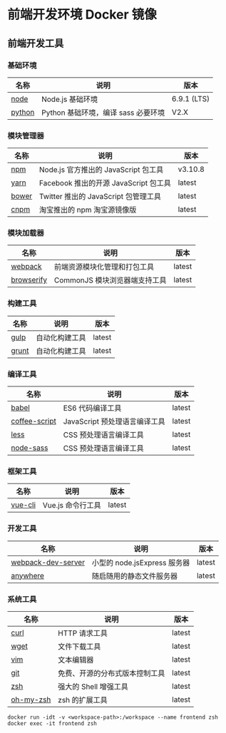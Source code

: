 # 前端开发环境 Docker 镜像

## 前端开发工具

### 基础环境

| 名称 | 说明 | 版本 |
| --- | --- | --- |
| [node](http://www.npmjs.com) | Node.js 基础环境 | 6.9.1 (LTS) |
| [python](https://www.python.org) | Python 基础环境，编译 sass 必要环境 | V2.X |

### 模块管理器

| 名称 | 说明 | 版本 |
| --- | --- | --- |
| [npm](http://www.npmjs.com) | Node.js 官方推出的 JavaScript 包工具 | v3.10.8 |
| [yarn](https://yarnpkg.com) | Facebook 推出的开源 JavaScript 包工具 | latest |
| [bower](https://bower.io) | Twitter 推出的 JavaScript 包管理工具 | latest |
| [cnpm](https://npm.taobao.org) | 淘宝推出的 npm 淘宝源镜像版 | latest |

### 模块加载器

| 名称 | 说明 | 版本 |
| --- | --- | --- |
| [webpack](http://webpack.github.io) | 前端资源模块化管理和打包工具 | latest |
| [browserify](http://browserify.org) | CommonJS 模块浏览器端支持工具 | latest |

### 构建工具

| 名称 | 说明 | 版本 |
| --- | --- | --- |
| [gulp](http://gulpjs.com) | 自动化构建工具 | latest |
| [grunt](http://gruntjs.com) | 自动化构建工具 | latest |


### 编译工具

| 名称 | 说明 | 版本 |
| --- | --- | --- |
| [babel](https://babeljs.io) | ES6 代码编译工具 | latest |
| [coffee-script](http://coffeescript.org) | JavaScript 预处理语言编译工具 | latest |
| [less](http://lesscss.org) | CSS 预处理语言编译工具 | latest |
| [node-sass](https://www.npmjs.com/package/node-sas) | CSS 预处理语言编译工具 | latest |

### 框架工具

| 名称 | 说明 | 版本 |
| --- | --- | --- |
| [vue-cli](https://github.com/vuejs/vue-cli) | Vue.js 命令行工具 | latest |


### 开发工具

| 名称 | 说明 | 版本 |
| --- | --- | --- |
| [webpack-dev-server](http://webpack.github.io/docs/webpack-dev-server.html) | 小型的 node.jsExpress 服务器 | latest |
| [anywhere](https://www.npmjs.com/package/anywhere) | 随启随用的静态文件服务器 | latest |

### 系统工具

| 名称 | 说明 | 版本 |
| --- | --- | --- |
| [curl](https://curl.haxx.se) | HTTP 请求工具 | latest |
| [wget](http://www.gnu.org/software/wget/wget.html) | 文件下载工具 | latest |
| [vim](http://www.vim.org) | 文本编辑器 | latest |
| [git](https://git-scm.com) | 免费、开源的分布式版本控制工具 | latest |
| [zsh](http://www.zsh.org) | 强大的 Shell 增强工具 | latest |
| [oh-my-zsh](http://ohmyz.sh) | zsh 的扩展工具 | latest |


```shell
docker run -idt -v <workspace-path>:/workspace --name frontend zsh
docker exec -it frontend zsh
```

